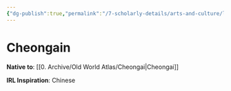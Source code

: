 ```yaml
---
{"dg-publish":true,"permalink":"/7-scholarly-details/arts-and-culture/languages/cheongain/","noteIcon":""}
---
```


# Cheongain

**Native to**: [[0. Archive/Old World Atlas/Cheongai\|Cheongai]] 

**IRL Inspiration**: Chinese 